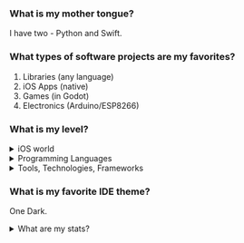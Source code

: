 ### What is my mother tongue?

I have two - Python and Swift.

### What types of software projects are my favorites?

1. Libraries (any language)
2. iOS Apps (native)
3. Games (in Godot)
4. Electronics (Arduino/ESP8266)

### What is my level?

<details>
  <summary>iOS world</summary>
  
  <samp>█████████████████░░░ UIKit</samp> 
    
  <samp>█████████████░░░░░░░ SwiftUI</samp>
    
  <samp>███████████████████░ Swift</samp>
    
  <samp>█████████░░░░░░░░░░░ Objective-C</samp>
    
  <samp>████████████████████ MVC</samp>
    
  <samp>███████████████████░ MVVM+C Architecture</samp>
    
  <samp>█████████████████░░░ Redux-like SwiftUI Architecture</samp>
    
  <samp>██████████████████░░ RxSwift</samp>
    
  <samp>████████████████░░░░ Combine</samp>
    
  <samp>██████████████░░░░░░ MapKit</samp>
    
  <samp>███████████████░░░░░ Alamofire</samp>
    
  <samp>█████████████░░░░░░░ CoreData</samp>
    
  <samp>████████░░░░░░░░░░░░ Realm</samp>
</details>

<details>
  <summary>Programming Languages</summary>
  
  1. <samp>███████████████████░ Swift</samp> 
  2. <samp>███████████████████░ Python</samp> 
  3. <samp>████████████████░░░░ C++</samp> 
  4. <samp>████████████████░░░░ C</samp> 
  5. <samp>████████████████░░░░ C#</samp> 
  6. <samp>████████████████░░░░ Lua</samp> 
  7. <samp>████████████████░░░░ PHP</samp> 
  8. <samp>███████████████░░░░░ GDScript</samp> 
  9. <samp>███████████████░░░░░ Java</samp>
  10. <samp>██████████░░░░░░░░░░ Bash</samp> 
  11. <samp>█████████░░░░░░░░░░░ Objective-C</samp> 
  12. <samp>████████░░░░░░░░░░░░ Javascript</samp> 
  13. <samp>███████░░░░░░░░░░░░░ Kotlin</samp> 
  14. <samp>██████░░░░░░░░░░░░░░ 8086 Assembly</samp> 
  15. <samp>████░░░░░░░░░░░░░░░░ Haskell</samp> 
  16. <samp>███░░░░░░░░░░░░░░░░░ R</samp> 
  17. <samp>██░░░░░░░░░░░░░░░░░░ Scheme</samp> 
  18. <samp>█░░░░░░░░░░░░░░░░░░░ Stata</samp> 
  19. <samp>█░░░░░░░░░░░░░░░░░░░ Solidity</samp> 
</details>

<details>
  <summary>Tools, Technologies, Frameworks</summary>
  
  <samp>███████████████████░ Git</samp>
  
  ### Mobile
  <samp>███████████████████░ iOS Native Framework Stack</samp>
  
  <samp>██████████░░░░░░░░░░ Android Native Framework Stack</samp>
  
  <samp>███████████████░░░░░ Xamarin.Native</samp>
  
  <samp>░░░░░░░░░░░░░░░░░░░░ Xamarin.Forms</samp>
  
  <samp>████████░░░░░░░░░░░░ Corona SDK</samp>
  
  ### Game Engines
  <samp>██████████████░░░░░░ Godot</samp>
  
  <samp>██████░░░░░░░░░░░░░░ Unreal</samp>
  
  <samp>█░░░░░░░░░░░░░░░░░░░ Unity</samp>
  
  ### Web
  <samp>███████████░░░░░░░░░ LAMP Stack</samp>
  
  <samp>█████████████████░░░ MySQL</samp>
  
  <samp>██████████░░░░░░░░░░ jQuery</samp>
  
  <samp>██████░░░░░░░░░░░░░░ React</samp>
  
</details>

### What is my favorite IDE theme?

One Dark.

<details>
  <summary>What are my stats?</summary>
  
  [![Top Langs](https://github-readme-stats.vercel.app/api/top-langs/?username=allexks&theme=merko&langs_count=10&layout=compact)](https://github.com/anuraghazra/github-readme-stats)
  [![Alexander's github stats](https://github-readme-stats.vercel.app/api?username=allexks&theme=merko)](https://github.com/anuraghazra/github-readme-stats)</details>
